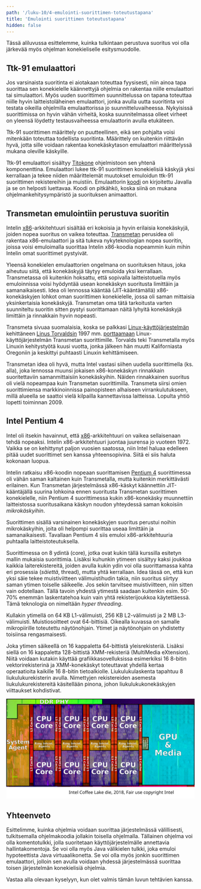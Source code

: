 ```yaml
---
path: '/luku-10/4-emulointi-suorittimen-toteutustapana'
title: 'Emulointi suorittimen toteutustapana'
hidden: false
---
```


<div>
<lead>Tässä aliluvussa esittelemme, kuinka tulkintaan perustuva suoritus voi olla järkevää myös ohjelman konekieliselle esitysmuodolle.
</lead>
</div>

## Ttk-91 emulaattori
Jos varsinaista suoritinta ei aiotakaan toteuttaa fyysisesti, niin ainoa tapa suorittaa sen konekielelle käännettyjä ohjelmia on rakentaa niille emulaattori tai simulaattori. Myös uuden suorittimen suunnittelussa on tapana toteuttaa niille hyvin laitteistoläheinen emulaattori, jonka avulla uutta suoritinta voi testata oikeilla ohjelmilla emulaattorissa jo suunnitteluvaiheessa. Nykyisissä suorittimissa on hyvin vähän virheitä, koska suunnitelmassa olleet virheet on yleensä löydetty testausvaiheessa emulaattorin avulla etukäteen.

Ttk-91 suorittimen määrittely on puutteellinen, eikä sen pohjalta voisi mitenkään toteuttaa todellista suoritinta. Määrittely on kuitenkin riittävän hyvä, jotta sille voidaan rakentaa konekäskytason emulaattori määrittelyssä mukana oleville käskyille.

Ttk-91 emulaattori sisältyy [Titokone](https://www.cs.helsinki.fi/group/titokone/) ohjelmistoon sen yhtenä komponenttina. Emulaattori lukee ttk-91 suorittimen konekielisiä käskyjä yksi kerrallaan ja tekee niiden määrittelemät muutokset emuloidun ttk-91 suorittimen rekistereihin ja muistiin. Emulaattorin [koodi](https://www.cs.helsinki.fi/group/nodes/kurssit/tito/2012s/Processor.java) on kirjoitettu Javalla ja se on helposti luettavaa. Koodi on pitkähkö, koska siinä on mukana ohjelmankehitysympäristö ja suorituksen animaattori.

## Transmetan emulointiin perustuva suoritin
Intelin [x86](https://fi.wikipedia.org/wiki/X86)-arkkitehtuuri sisältää eri kokoisia ja hyvin erilaisia konekäskyjä, joiden nopea suoritus on vaikea toteuttaa. [Transmetan](https://fi.wikipedia.org/wiki/Transmeta) perusidea oli rakentaa x86-emulaattori ja sitä tukeva nykyteknologian nopea suoritin, joissa voisi emuloimalla suorittaa Intelin x86-koodia nopeammin kuin mihin Intelin omat suorittimet pystyivät. 

Yleensä konekielen emulaattorien ongelmana on suorituksen hitaus, joka aiheutuu siitä, että konekäskyjä täytyy emuloida yksi kerrallaan. Transmetassa oli kuitenkin hoksattu, että sopivalla laitteistotuella myös emuloinnissa voisi hyödyntää usean konekäskyn suoritusta limittäin ja samanaikaisesti. Idea oli lennossa kääntää (JIT-kääntämällä) x86-konekäskyjen lohkot oman suorittimen konekielelle, jossa oli saman mittaisia yksinkertaisia konekäskyjä. Transmetan oma tätä tarkoitusta varten suunniteltu suoritin sitten pystyi suorittamaan näitä lyhyitä konekäskyjä limittäin ja rinnakkain hyvin nopeasti. 

Transmeta sivuaa suomalaisia, koska se palkkasi [Linux-käyttöjärjestelmän](https://fi.wikipedia.org/wiki/Linux) kehittäneen [Linus Torvaldsin](https://en.wikipedia.org/wiki/Linus_Torvalds) 1997 mm. [porttaamaan](https://en.wikipedia.org/wiki/Porting) Linux-käyttöjärjestelmän Transmetan suorittimille.  Torvalds teki Transmetalla myös Linuxin kehitystyötä kuusi vuotta, jonka jälkeen hän muutti Kaliforniasta Oregoniin ja keskittyi puhtaasti Linuxin kehittämiseen.

Transmetan idea oli hyvä, mutta Intel vastasi siihen uudella suorittimella (ks. alla), joka lennossa muunsi jokaisen x86-konekäskyn rinnakkain suoritettaviin samanmittaisiin konekäskyihin. Näiden rinnakkainen suoritus oli vielä nopeampaa kuin Transmetan suorittimilla. Transmeta siirsi omien suorittimiensa markkinoinnissa painopisteen alhaiseen virrankulutukseen, millä alueella se saattoi vielä kilpailla kannettavissa laitteissa. Lopulta yhtiö lopetti toiminnan 2009. 

## Intel Pentium 4
Intel oli itsekin havainnut, että [x86](https://fi.wikipedia.org/wiki/X86)-arkkitehtuuri on vaikea sellaisenaan tehdä nopeaksi. Intelin x86-arkkitehtuuri juontaa juurensa jo vuoteen 1972. Vaikka se on kehittynyt paljon vuosien saatossa, niin Intel haluaa edelleen pitää uudet suorittimet sen kanssa yhteensopivina. Siitä ei siis haluta kokonaan luopua.

Intelin ratkaisu x86-koodin nopeaan suorittamisen [Pentium 4](https://en.wikipedia.org/wiki/Pentium_4) suorittimessa oli vähän saman kaltainen kuin Transmetalla, mutta kuitenkin merkittävästi erilainen. Kun Transmetan järjestelmässä x86-käskyt käännettiin JIT-kääntäjällä suurina lohkoina ennen suoritusta Transmetan suorittimen konekielelle, niin Pentium 4 suorittimessa kukin x86-konekäsky muunnettiin laitteistossa suoritusaikana käskyn noudon yhteydessä saman kokoisiin _mikrokäskyihin_. 

Suorittimen sisällä varsinainen konekäskyjen suoritus perustui noihin mikrokäskyihin, joita oli helpompi suorittaa useaa limittäin ja samanaikaisesti. Tavallaan Pentium 4 siis emuloi x86-arkkitehtuuria puhtaalla laitteistoteutuksella.

<!--  quizit 10.4  suorittimen emulointi  -->
<div><quiz id="ab83596c-8894-4b77-a550-e2b94a126ac9"></quiz></div>

<text-box variant="example" name="Historiaa:  Nykyaikainen suoritin Intel Core i9-9900K">

Suorittimessa on 8 ydintä (core), jotka ovat kukin tällä kurssilla esitetyn mallin mukaisia suorittimia. Lisäksi kuhunkin ytimeen sisältyy kaksi joukkoa kaikkia laiterekistereitä, joiden avulla kukin ydin voi olla suorittamassa kahta eri prosessia (_säiettä_, thread), mutta yhtä kerrallaan. Idea tässä on, että kun yksi säie tekee muistiviitteen välimuistihudin takia, niin suoritus siirtyy saman ytimen toiselle säikeelle. Jos sekin tarvitsee muistiviitteen, niin sitten vain odotellaan. Tällä tavoin yhdestä ytimestä saadaan kuitenkin esim. 50-70% enemmän laskentatehoa kuin vain yhtä rekisterijoukkoa käytettäessä. Tämä teknologia on nimeltään _hyper threading_.

Kullakin ytimellä on 64 KB L1-välimuisti, 256 KB L2-välimuisti ja 2 MB L3-välimuisti. Muistiosoitteet ovat 64-bittisiä. Oikealla kuvassa on samalle mikropiirille toteutettu näytönohjain. Ytimet ja näytönohjain on yhdistetty toisiinsa rengasmaisesti. 

Joka ytimen säikeellä on 16 kappaletta 64-bittistä yleisrekisteriä. Lisäksi siellä on 16 kappaletta 128-bittistä XMM-rekisteriä (MultiMedia eXtension). Niitä voidaan kutakin käyttää grafiikkasovelluksissa esimerkiksi 16 8-bitin vektorirekisterinä ja XMM-konekäskyt toteuttavat yhdellä kertaa  operaatioita kaikille 16 8-bitin tietoalkiolle. Liukulukulaskenta tapahtuu 8 liukulukurekisterin avulla. Nimettyjen rekistereiden asemesta liukulukurekistereitä käsitellään pinona, johon liukulukukonekäskyjen viittaukset kohdistivat.

![Kuva Intelin i9 9900K suorittimesta, joka on toteutettu Intelin Coffee Lake piirillä. Keskellä on 8 ydintä, oikealla GPU ja vasemmalla ylhäällä muistinhallinnan liittymä väylään. L3-tason välimuistit ovat vielä erikseen näkyvillä kunkin ytimen ympärillä.](./ch-10-4-i9-9900k.svg)
<div>
<illustrations motive="ch-10-4-i9-9900k"></illustrations>
</div>

</text-box>



## Yhteenveto
Esittelimme, kuinka ohjelmia voidaan suorittaa järjestelmässä välillisesti, tulkitsemalla ohjelmakoodia jollakin toisella ohjelmalla. Tällainen ohjelma voi olla komentotulkki, jolla suoritetaan käyttöjärjestelmälle annettavia hallintakomentoja. Se voi olla myös Java välikielen tulkki, joka emuloi hypoteettista Java virtuaalikonetta. Se voi olla myös jonkin suorittimen emulaattori, jolloin sen avulla voidaan yhdessä järjestelmässä suorittaa toisen järjestelmän konekielisiä ohjelmia.

Vastaa alla olevaan kyselyyn, kun olet valmis tämän luvun tehtävien kanssa.

<!-- summary quizit   -->

<div><quiz id="a6120f2c-843f-432d-8598-db877e7a6fda"></quiz></div>
